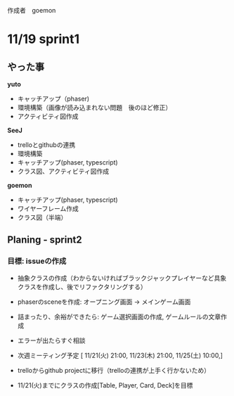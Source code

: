 作成者　goemon
#  11/19 sprint1
## やった事
**yuto**
- キャッチアップ（phaser)
- 環境構築（画像が読み込まれない問題　後のほど修正）
- アクティビティ図作成

**SeeJ**
- trelloとgithubの連携
- 環境構築
- キャッチアップ(phaser, typescript)
- クラス図、アクティビティ図作成

**goemon**
- キャッチアップ(phaser, typescript)
- ワイヤーフレーム作成
- クラス図（半端）

## Planing - sprint2
### 目標: issueの作成
- 抽象クラスの作成（わからないければブラックジャックプレイヤーなど具象クラスを作成し、後でリファクタリングする）
- phaserのsceneを作成: オープニング画面 → メインゲーム画面
- 詰まったり、余裕ができたら: ゲーム選択画面の作成, ゲームルールの文章作成

- エラーが出たらすぐ相談
- 次週ミーティング予定 [ 11/21(火) 21:00,  11/23(木) 21:00, 11/25(土) 10:00,]
- trelloからgithub projectに移行（trelloの連携が上手く行かないため）
- 11/21(火)までにクラスの作成[Table, Player, Card, Deck]を目標



